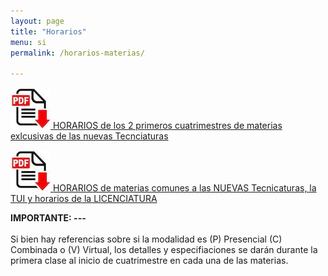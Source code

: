 ```yaml
---
layout: page
title: "Horarios"
menu: si
permalink: /horarios-materias/

---
```


[![HORARIOS nuevas tecnicaturas](/assets/images/pdf.jpg) HORARIOS de los 2 primeros cuatrimestres de materias exlcusivas de las nuevas Tecnciaturas](/assets/pdf/horarios/2022-1er-2do-cuatrimestre-Tecnicaturas-Nuevas.pdf)

[![HORARIOS TUI y Licenciatura](/assets/images/pdf.jpg) HORARIOS de materias comunes a las NUEVAS Tecnicaturas, la TUI y horarios de la LICENCIATURA](/assets/pdf/horarios/2022-TUI-Licenciatura_horarios.pdf)

<div>
<span>
    <strong>
    IMPORTANTE: ---
    </strong>
    <br/><br/>
    Si bien hay referencias sobre si la modalidad es (P) Presencial (C) Combinada o (V) Virtual, los detalles y especifiaciones se darán durante la primera clase al inicio de cuatrimestre en cada una de las materias.
</span>
</div>

